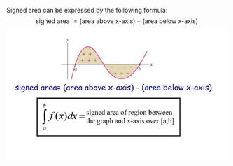 Signed area can be expressed by the following formula:
$$\text{signed area } = (\text{area above x-axis}) - (\text{area below x-axis})$$![Signed Area](Signed%20Area.jpeg)